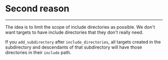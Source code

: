 
# Second reason
---

The idea is to limit the scope of include directories as possible. We don't want targets to have include directories that they don't really need.

If you `add_subdirectory` after `include_directories`, all targets created in the subdirectory and descendants of that subdirectory will have those directories in their `include` path.
